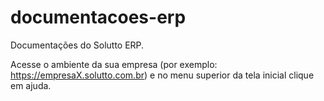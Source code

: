 # documentacoes-erp
Documentações do Solutto ERP.

Acesse o ambiente da sua empresa (por exemplo:  https://empresaX.solutto.com.br)  e no menu superior da tela inicial clique em ajuda.


